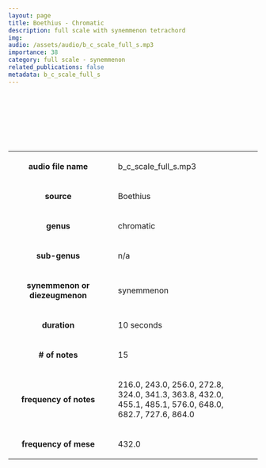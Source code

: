 ```yaml
---
layout: page
title: Boethius - Chromatic
description: full scale with synemmenon tetrachord
img: 
audio: /assets/audio/b_c_scale_full_s.mp3
importance: 38
category: full scale - synemmenon
related_publications: false
metadata: b_c_scale_full_s
--- 
```



<style>

table {
    width: 100%;
    padding-top: 10px;
    padding-bottom: 100px;
}
table, th, td {
  border: 5px solid var(--global-footer-text-color);
  background-color: var(--global-bg-color);
  border-collapse: collapse;
  scroll-margin-top: 500px;
}
th, td {
    padding: 20px;
    scroll-margin-top: 85px;

    &:hover {
    color: var(--global-theme-color);
    background-color: var(--globalfooter-link-color);
  }
}

audio {
    background-color: var(--global-divider-color);
    border-radius: 5px;
    padding: 10px;
    width: auto;
    display: block;
    margin-left: auto;
    margin-right: auto;
}

</style>

<audio controls>
    <source src="../../assets/audio/b_c_scale_full_s.mp3" type="audio/mp3">
    Your browser does not support the audio tag.
</audio>
<br>

<table>
    <colgroup>
        <col span="1" style="width: 40%;">
        <col span="1" style="width: 60%;">
    </colgroup>
    <tr>
        <th>audio file name</th>
        <td>b_c_scale_full_s.mp3</td>
    </tr>
    <tr>
        <th>source</th>
        <td>Boethius</td>
    </tr>
    <tr>
        <th>genus</th>
        <td>chromatic</td>
    </tr>
    <tr>
        <th>sub-genus</th>
        <td>n/a</td>
    </tr>
    <tr>
        <th>synemmenon or diezeugmenon</th>
        <td>synemmenon</td>
    </tr>
    <tr>
        <th>duration</th>
        <td>10 seconds</td>
    </tr>
    <tr>
        <th># of notes</th>
        <td>15</td>
    </tr>
    <tr>
        <th>frequency of notes</th>
        <td>216.0, 243.0, 256.0, 272.8, 324.0, 341.3, 363.8, 432.0, 455.1, 485.1, 576.0, 648.0, 682.7, 727.6, 864.0</td>
    </tr>
    <tr>
        <th>frequency of mese</th>
        <td>432.0</td>
    </tr>
</table>
